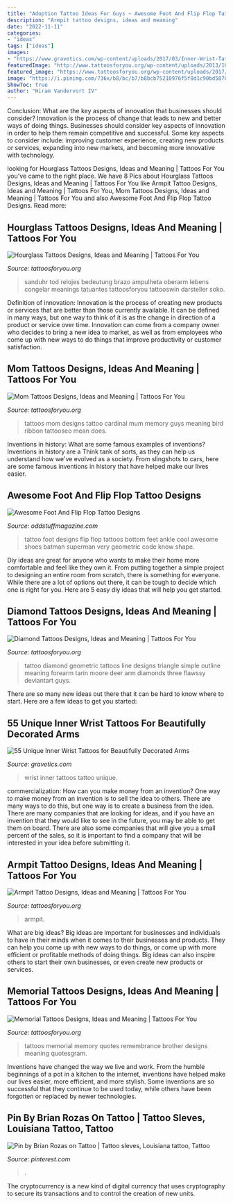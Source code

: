 ```yaml
---
title: "Adoption Tattoo Ideas For Guys ~ Awesome Foot And Flip Flop Tattoo Designs"
description: "Armpit tattoo designs, ideas and meaning"
date: "2022-11-11"
categories:
- "ideas"
tags: ["ideas"]
images:
- "https://www.gravetics.com/wp-content/uploads/2017/03/Inner-Wrist-Tattoo-Design.jpg"
featuredImage: "http://www.tattoosforyou.org/wp-content/uploads/2013/10/Diamond-Tattoo-Outline.jpg"
featured_image: "https://www.tattoosforyou.org/wp-content/uploads/2017/07/Shark-Armpit-Tattoo-717x1024.jpg"
image: "https://i.pinimg.com/736x/b8/bc/b7/b8bcb75210976f5f8d1c90bd5870e090.jpg"
ShowToc: true
author: "Hiram Vandervort IV"
---
```



Conclusion: What are the key aspects of innovation that businesses should consider?
Innovation is the process of change that leads to new and better ways of doing things. Businesses should consider key aspects of innovation in order to help them remain competitive and successful. Some key aspects to consider include: improving customer experience, creating new products or services, expanding into new markets, and becoming more innovative with technology.

	

		
looking for Hourglass Tattoos Designs, Ideas and Meaning | Tattoos For You you've came to the right place. We have 8 Pics about Hourglass Tattoos Designs, Ideas and Meaning | Tattoos For You like Armpit Tattoo Designs, Ideas and Meaning | Tattoos For You, Mom Tattoos Designs, Ideas and Meaning | Tattoos For You and also Awesome Foot And Flip Flop Tattoo Designs. Read more:
		
    
## Hourglass Tattoos Designs, Ideas And Meaning | Tattoos For You

<img loading=lazy src="https://www.tattoosforyou.org/wp-content/uploads/2013/11/Hourglass-Tattoo-Designs.jpg" onerror="this.onerror=null;this.src='https://tse1.mm.bing.net/th?id=OIP.8xjOAaWBE_19_9qxsYSergHaJ4&amp;pid=15.1';" alt="Hourglass Tattoos Designs, Ideas and Meaning | Tattoos For You">

_Source: tattoosforyou.org_

>sanduhr tod relojes bedeutung brazo ampulheta oberarm lebens congelar meanings tatuantes tattoosforyou tattooswin darsteller soko. 

	

Definition of innovation:
Innovation is the process of creating new products or services that are better than those currently available. It can be defined in many ways, but one way to think of it is as the change in direction of a product or service over time. Innovation can come from a company owner who decides to bring a new idea to market, as well as from employees who come up with new ways to do things that improve productivity or customer satisfaction.

    
## Mom Tattoos Designs, Ideas And Meaning | Tattoos For You

<img loading=lazy src="http://www.tattoosforyou.org/wp-content/uploads/2013/10/Mom-Tattoos-For-Men.jpg" onerror="this.onerror=null;this.src='https://tse1.mm.bing.net/th?id=OIP.L3S7JZlE9ZeLXUglwl-sRwHaJ4&amp;pid=15.1';" alt="Mom Tattoos Designs, Ideas and Meaning | Tattoos For You">

_Source: tattoosforyou.org_

>tattoos mom designs tattoo cardinal mum memory guys meaning bird ribbon tattooseo mean does. 

	

Inventions in history: What are some famous examples of inventions?
Inventions in history are a Think tank of sorts, as they can help us understand how we've evolved as a society. From slingshots to cars, here are some famous inventions in history that have helped make our lives easier.

    
## Awesome Foot And Flip Flop Tattoo Designs

<img loading=lazy src="https://oddstuffmagazine.com/wp-content/uploads/2013/08/Feet-Tattoo-Designs-42.jpg" onerror="this.onerror=null;this.src='https://tse4.mm.bing.net/th?id=OIP.J41SCMpCkMpFfzPOER_fsQHaJ4&amp;pid=15.1';" alt="Awesome Foot And Flip Flop Tattoo Designs">

_Source: oddstuffmagazine.com_

>tattoo foot designs flip flop tattoos bottom feet ankle cool awesome shoes batman superman very geometric code know shape. 

	

Diy ideas are great for anyone who wants to make their home more comfortable and feel like they own it. From putting together a simple project to designing an entire room from scratch, there is something for everyone. While there are a lot of options out there, it can be tough to decide which one is right for you. Here are 5 easy diy ideas that will help you get started.

    
## Diamond Tattoos Designs, Ideas And Meaning | Tattoos For You

<img loading=lazy src="http://www.tattoosforyou.org/wp-content/uploads/2013/10/Diamond-Tattoo-Outline.jpg" onerror="this.onerror=null;this.src='https://tse3.mm.bing.net/th?id=OIP.vVkqAr_uxybTuo_nAz255QHaJ4&amp;pid=15.1';" alt="Diamond Tattoos Designs, Ideas and Meaning | Tattoos For You">

_Source: tattoosforyou.org_

>tattoo diamond geometric tattoos line designs triangle simple outline meaning forearm tarin moore deer arm diamonds three flawssy deviantart guys. 

	

There are so many new ideas out there that it can be hard to know where to start. Here are a few ideas to get you started: 

    
## 55 Unique Inner Wrist Tattoos For Beautifully Decorated Arms

<img loading=lazy src="https://www.gravetics.com/wp-content/uploads/2017/03/Inner-Wrist-Tattoo-Design.jpg" onerror="this.onerror=null;this.src='https://tse2.mm.bing.net/th?id=OIP.aQ5ELNMW1gtYsnk35MDYaQHaHa&amp;pid=15.1';" alt="55 Unique Inner Wrist Tattoos for Beautifully Decorated Arms">

_Source: gravetics.com_

>wrist inner tattoos tattoo unique. 

	

commercialization: How can you make money from an invention?
One way to make money from an invention is to sell the idea to others. There are many ways to do this, but one way is to create a business from the idea. There are many companies that are looking for ideas, and if you have an invention that they would like to see in the future, you may be able to get them on board. There are also some companies that will give you a small percent of the sales, so it is important to find a company that will be interested in your idea before submitting it.

    
## Armpit Tattoo Designs, Ideas And Meaning | Tattoos For You

<img loading=lazy src="https://www.tattoosforyou.org/wp-content/uploads/2017/07/Shark-Armpit-Tattoo-717x1024.jpg" onerror="this.onerror=null;this.src='https://tse4.mm.bing.net/th?id=OIP.tcC20EWZPp9qUwpM442lnAHaKk&amp;pid=15.1';" alt="Armpit Tattoo Designs, Ideas and Meaning | Tattoos For You">

_Source: tattoosforyou.org_

>armpit. 

	

What are big ideas?
Big ideas are important for businesses and individuals to have in their minds when it comes to their businesses and products. They can help you come up with new ways to do things, or come up with more efficient or profitable methods of doing things. Big ideas can also inspire others to start their own businesses, or even create new products or services.

    
## Memorial Tattoos Designs, Ideas And Meaning | Tattoos For You

<img loading=lazy src="http://www.tattoosforyou.org/wp-content/uploads/2013/09/Memory-Tattoos.jpg" onerror="this.onerror=null;this.src='https://tse4.mm.bing.net/th?id=OIP.2G3m8Gd8v3K5JWT_Hw4llAHaJ4&amp;pid=15.1';" alt="Memorial Tattoos Designs, Ideas and Meaning | Tattoos For You">

_Source: tattoosforyou.org_

>tattoos memorial memory quotes remembrance brother designs meaning quotesgram. 

	

Inventions have changed the way we live and work. From the humble beginnings of a pot in a kitchen to the internet, inventions have helped make our lives easier, more efficient, and more stylish. Some inventions are so successful that they continue to be used today, while others have been forgotten or replaced by newer technologies.

    
## Pin By Brian Rozas On Tattoo | Tattoo Sleves, Louisiana Tattoo, Tattoo

<img loading=lazy src="https://i.pinimg.com/736x/b8/bc/b7/b8bcb75210976f5f8d1c90bd5870e090.jpg" onerror="this.onerror=null;this.src='https://tse3.mm.bing.net/th?id=OIP.qI64s2f2RJK19MjLhU4lEgHaNJ&amp;pid=15.1';" alt="Pin by Brian Rozas on Tattoo | Tattoo sleves, Louisiana tattoo, Tattoo">

_Source: pinterest.com_

>. 

	

The cryptocurrency is a new kind of digital currency that uses cryptography to secure its transactions and to control the creation of new units.

